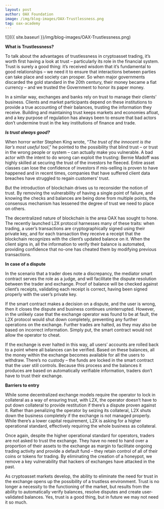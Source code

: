 ```yaml
---
layout: post
author: OAX Foundation
image: /img/blog-images/OAX-Trustlessness.png
tag: oax-academy
---
```


![]({{ site.baseurl }}/img/blog-images/OAX-Trustlessness.png)

<b>What is Trustlessness?</b>

To talk about the advantages of trustlessness in cryptoasset trading, it’s worth first having a look at trust – particularly its role in the financial system.  Trust is surely a good thing: it’s received wisdom that it’s fundamental to good relationships – we need it to ensure that interactions between parties can take place and society can prosper.  So when major governments discarded the gold standard in the 20th century, their money became a fiat currency – and we trusted the Government to honor its paper money.  

In a similar way, exchanges and banks rely on trust to manage their clients’ business. Clients and market participants depend on these institutions to provide a true accounting of their balances, trusting the information they receive.  Building and maintaining trust keeps markets and economies afloat, and a key purpose of regulation has always been to ensure that bad actors don’t undermine trust in the key institutions of finance and trade. 

<b><i>Is trust always good?</i></b>

When horror writer Stephen King wrote, “<i>The trust of the innocent is the liar’s most useful tool</i>,” he pointed to the possibility that blind trust – or trust in the wrong people or system – can actually make you vulnerable.  A bad actor with the intent to do wrong can exploit the trusting: Bernie Madoff was highly skilled at securing the trust of the investors he fleeced. Entire asset classes can lose the confidence of investors if mis-selling is proven to have happened and in recent times, companies that have suffered client data breaches have struggled to regain customers’ trust.  

But the introduction of blockchain drives us to reconsider the notion of trust. By removing the vulnerability of having a single point of failure, and knowing the checks and balances are being done from multiple points, the consensus mechanism has lessened the degree of trust we need to place on others.   

The decentralized nature of blockchain is the area OAX has sought to hone. The recently launched L2X protocol harnesses many of these traits: when trading, a user’s transactions are cryptographically signed using their private key, and for each transaction they receive a receipt that the blockchain recognizes with the client’s updated balance on it. When the client signs in, all the information to verify their balance is automated, providing confidence that no-one has cheated them by modifying previous transactions. 

<b>In case of a dispute</b>

In the scenario that a trader does note a discrepancy, the mediator smart contract serves the role as a judge, and will facilitate the dispute resolution between the trader and exchange. Proof of balance will be checked against client’s receipts, validating each receipt is correct, having been signed properly with the user’s private key.  

If the smart contract makes a decision on a dispute, and the user is wrong, then it closes the dispute and business continues uninterrupted. However, in the unlikely case that the exchange operator was found to be at fault, the L2X protocol would shut down completely, preventing any further operations on the exchange. Further trades are halted, as they may also be based on incorrect information.  Simply put, the smart contract would not allow the operator to cheat.  

If the exchange is ever halted in this way, all users’ accounts are rolled back to a point where  all balances can be verified.  Based on these balances, all the money within the exchange becomes available for all the users to withdraw. There’s no custody – the funds are locked in the smart contract that the user still controls. Because this process and the balances it produces are based on automatically verifiable information, traders don’t have to trust their exchange.

<b>Barriers to entry</b>

While some decentralized exchange models require the operator to lock in collateral as a way of ensuring trust, with L2X, the operator doesn’t have to put down collateral to provide restitution if there’s a dispute proven against it. Rather than penalizing the operator by seizing its collateral, L2X shuts down the business completely if the exchange is not managed properly. While there’s a lower capital requirement, L2X is asking for a higher operational standard, effectively requiring the whole business as collateral.

Once again, despite the higher operational standard for operators, traders are not asked to trust the exchange. They have no need to hand over a proportion of their assets to the exchange as margin to facilitate ongoing trading activity and provide a default fund – they retain control of all of their coins or tokens for trading.  By eliminating the creation of a honeypot, we remove a key vulnerability that hackers of exchanges have attacked in the past.  

As cryptoasset markets develop, the ability to eliminate the need for trust in the exchange opens up the possibility of a trustless environment. Trust is no longer a necessity to the functioning of the market, but results from the ability to automatically verify balances, resolve disputes and create user-validated balances. Yes, trust is a good thing, but in future we may not need it so much.  




